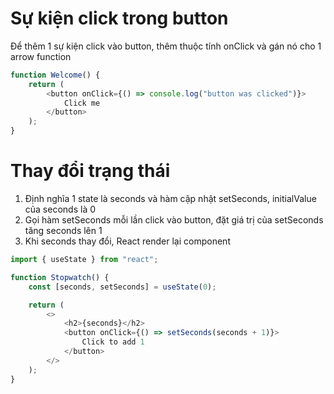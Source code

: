 # Sự kiện click trong button

Để thêm 1 sự kiện click vào button, thêm thuộc tính onClick và gán nó cho 1 arrow function

```js
function Welcome() {
    return (
        <button onClick={() => console.log("button was clicked")}>
            Click me
        </button>
    );
}
```

# Thay đổi trạng thái

1. Định nghĩa 1 state là seconds và hàm cập nhật setSeconds, initialValue của seconds là 0
2. Gọi hàm setSeconds mỗi lần click vào button, đặt giá trị của setSeconds tăng seconds lên 1
3. Khi seconds thay đổi, React render lại component

```js
import { useState } from "react";

function Stopwatch() {
    const [seconds, setSeconds] = useState(0);

    return (
        <>
            <h2>{seconds}</h2>
            <button onClick={() => setSeconds(seconds + 1)}>
                Click to add 1
            </button>
        </>
    );
}
```
